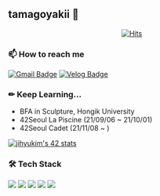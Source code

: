 <!--
**tamagoyakii/tamagoyakii** is a ✨ _special_ ✨ repository because its `README.md` (this file) appears on your GitHub profile.

Here are some ideas to get you started:

- 🔭 I’m currently working on ...
- 🌱 I’m currently learning ...
- 👯 I’m looking to collaborate on ...
- 🤔 I’m looking for help with ...
- 💬 Ask me about ...
- 📫 How to reach me: ...
- 😄 Pronouns: ...
- ⚡ Fun fact: ...
-->
## tamagoyakii 🥚
<div align=center>
	
[![Hits](https://hits.seeyoufarm.com/api/count/incr/badge.svg?url=https%3A%2F%2Fgithub.com%2Ftamagoyakii&count_bg=%2372C4F1&title_bg=%23181717&icon=github.svg&icon_color=%23E7E7E7&title=hits&edge_flat=false)](https://hits.seeyoufarm.com)
	
</div>

### 📫 How to reach me
 
[![Gmail Badge](https://img.shields.io/badge/Gmail-d14836?style=flat&logo=Gmail&logoColor=white&link=mailto:rlawlgus2588@gmail.com)](mailto:rlawlgus2588@gmail.com)
[![Velog Badge](https://img.shields.io/badge/Velog-20c997?style=flat&logo=Vimeo&logoColor=white&link=https://velog.io/@tamagoyakii)](https://velog.io/@tamagoyakii)
<!--[![Instagram Badge](https://img.shields.io/badge/Instagram-000000?style=flat&logo=Instagram&logoColor=E4405F&link=https://www.instagram.com/__tamagoyaki)](https://www.instagram.com/__tamagoyaki)-->
<div align=center></div>

### ✏ Keep Learning...
+ BFA in Sculpture, Hongik University
+ 42Seoul La Piscine (21/09/06 ~ 21/10/01)
+ 42Seoul Cadet (21/11/08 ~ )

[![jihyukim's 42 stats](https://badge42.herokuapp.com/api/stats/jihyukim)](https://github.com/JaeSeoKim/badge42)

### 🛠 Tech Stack 
<img src="https://img.shields.io/badge/C-A8B9CC?style=flat&logo=C&logoColor=white&textColor=white"/> <img src="https://img.shields.io/badge/JavaScript-F7DF1E?style=flat&logo=JavaScript&logoColor=white"/> <img src="https://img.shields.io/badge/HTML-E34F26?style=flat&logo=HTML5&logoColor=white"/> <img src="https://img.shields.io/badge/CSS-1572B6?style=flat&logo=CSS3&logoColor=white"/> <img src="https://img.shields.io/badge/React-000000?style=flat&logo=React&logoColor=#61DAFB"/>
